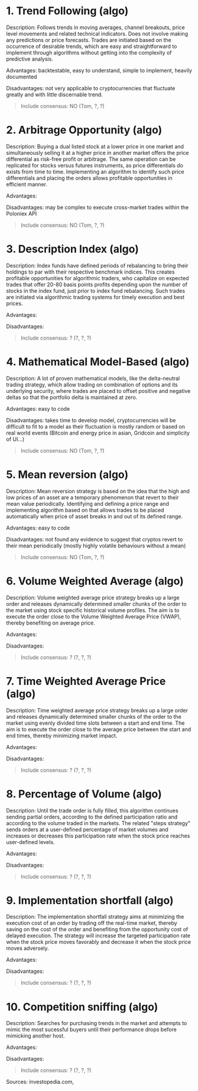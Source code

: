 # 1. Trend Following (algo)

Description: Follows trends in moving averages, channel breakouts, price level movements and related technical indicators. Does not involve making any predictions or price forecasts. Trades are initiated based on the occurrence of desirable trends, which are easy and straightforward to implement through algorithms without getting into the complexity of predictive analysis.

Advantages: backtestable, easy to understand, simple to implement, heavily documented

Disadvantages: not very applicable to cryptocurrencies that fluctuate greatly and with little discernable trend.

> Include consensus: NO (Tom, ?, ?) 

# 2. Arbitrage Opportunity (algo)

Description: Buying a dual listed stock at a lower price in one market and simultaneously selling it at a higher price in another market offers the price differential as risk-free profit or arbitrage. The same operation can be replicated for stocks versus futures instruments, as price differentials do exists from time to time. Implementing an algorithm to identify such price differentials and placing the orders allows profitable opportunities in efficient manner.

Advantages: 

Disadvantages: may be complex to execute cross-market trades within the Poloniex API

> Include consensus: NO (Tom, ?, ?)

# 3. Description Index (algo)

Description: Index funds have defined periods of rebalancing to bring their holdings to par with their respective benchmark indices. This creates profitable opportunities for algorithmic traders, who capitalize on expected trades that offer 20-80 basis points profits depending upon the number of stocks in the index fund, just prior to index fund rebalancing. Such trades are initiated via algorithmic trading systems for timely execution and best prices.

Advantages: 

Disadvantages: 

> Include consensus: ? (?, ?, ?)

# 4. Mathematical Model-Based (algo)

Description: A lot of proven mathematical models, like the delta-neutral trading strategy, which allow trading on combination of options and its underlying security, where trades are placed to offset positive and negative deltas so that the portfolio delta is maintained at zero.

Advantages: easy to code

Disadvantages: takes time to develop model, cryptocurrencies will be difficult to fit to a model as their fluctuation is mostly random or based on real world events (Bitcoin and energy price in asian, Gridcoin and simplicity of UI...)

> Include consensus: NO (Tom, ?, ?)

# 5. Mean reversion (algo)

Description: Mean reversion strategy is based on the idea that the high and low prices of an asset are a temporary phenomenon that revert to their mean value periodically. Identifying and defining a price range and implementing algorithm based on that allows trades to be placed automatically when price of asset breaks in and out of its defined range.

Advantages: easy to code

Disadvantages: not found any evidence to suggest that cryptos revert to their mean periodically (mostly highly volatile behaviours without a mean)

> Include consensus: NO (Tom, ?, ?)

# 6. Volume Weighted Average (algo)

Description: Volume weighted average price strategy breaks up a large order and releases dynamically determined smaller chunks of the order to the market using stock specific historical volume profiles. The aim is to execute the order close to the Volume Weighted Average Price (VWAP), thereby benefiting on average price.

Advantages: 

Disadvantages: 

> Include consensus: ? (?, ?, ?)

# 7. Time Weighted Average Price (algo)

Description: Time weighted average price strategy breaks up a large order and releases dynamically determined smaller chunks of the order to the market using evenly divided time slots between a start and end time. The aim is to execute the order close to the average price between the start and end times, thereby minimizing market impact.

Advantages: 

Disadvantages: 

> Include consensus: ? (?, ?, ?)

# 8. Percentage of Volume (algo)

Description: Until the trade order is fully filled, this algorithm continues sending partial orders, according to the defined participation ratio and according to the volume traded in the markets. The related "steps strategy" sends orders at a user-defined percentage of market volumes and increases or decreases this participation rate when the stock price reaches user-defined levels.

Advantages: 

Disadvantages: 

> Include consensus: ? (?, ?, ?)

# 9. Implementation shortfall (algo)

Description: The implementation shortfall strategy aims at minimizing the execution cost of an order by trading off the real-time market, thereby saving on the cost of the order and benefiting from the opportunity cost of delayed execution. The strategy will increase the targeted participation rate when the stock price moves favorably and decrease it when the stock price moves adversely.

Advantages: 

Disadvantages: 

> Include consensus: ? (?, ?, ?)

# 10. Competition sniffing (algo)

Description: Searches for purchasing trends in the market and attempts to mimic the most sucessful buyers until their performance drops before mimicking another host.

Advantages:

Disadvantages: 

> Include consensus: ? (?, ?, ?)



Sources: investopedia.com, 
